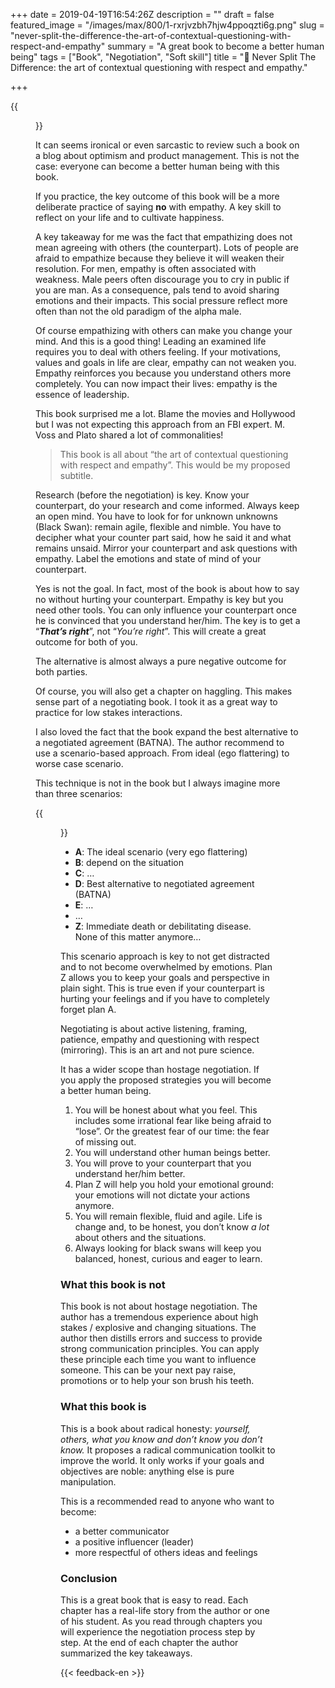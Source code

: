 +++
date = 2019-04-19T16:54:26Z
description = ""
draft = false
featured_image = "/images/max/800/1-rxrjvzbh7hjw4ppoqzti6g.png"
slug = "never-split-the-difference-the-art-of-contextual-questioning-with-respect-and-empathy"
summary = "A great book to become a better human being"
tags = ["Book", "Negotiation", "Soft skill"]
title = "📖 Never Split The Difference: the art of contextual questioning with respect and empathy."

+++


{{<figure src="/images/max/800/1-5a8sbvecxuhqdkp3hicfjq.jpg" caption="Never Split the difference by [https://twitter.com/VossNegotiation]" >}}

It can seems ironical or even sarcastic to review such a book on a blog about optimism and product management. This is not the case: everyone can become a better human being with this book.

If you practice, the key outcome of this book will be a more deliberate practice of saying **no** with empathy. A key skill to reflect on your life and to cultivate happiness.

A key takeaway for me was the fact that empathizing does not mean agreeing with others (the counterpart). Lots of people are afraid to empathize because they believe it will weaken their resolution. For men, empathy is often associated with weakness. Male peers often discourage you to cry in public if you are man. As a consequence, pals tend to avoid sharing emotions and their impacts. This social pressure reflect more often than not the old paradigm of the alpha male.

Of course empathizing with others can make you change your mind. And this is a good thing! Leading an examined life requires you to deal with others feeling. If your motivations, values and goals in life are clear, empathy can not weaken you. Empathy reinforces you because you understand others more completely. You can now impact their lives: empathy is the essence of leadership.

This book surprised me a lot. Blame the movies and Hollywood but I was not expecting this approach from an FBI expert. M. Voss and Plato shared a lot of commonalities!

> This book is all about “the art of contextual questioning with respect and empathy”. This would be my proposed subtitle.

Research (before the negotiation) is key. Know your counterpart, do your research and come informed. Always keep an open mind. You have to look for for unknown unknowns (Black Swan): remain agile, flexible and nimble. You have to decipher what your counter part said, how he said it and what remains unsaid. Mirror your counterpart and ask questions with empathy. Label the emotions and state of mind of your counterpart.

Yes is not the goal. In fact, most of the book is about how to say no without hurting your counterpart. Empathy is key but you need other tools. You can only influence your counterpart once he is convinced that you understand her/him. The key is to get a “**_That’s right_**”, not “_You’re right_”. This will create a great outcome for both of you.

The alternative is almost always a pure negative outcome for both parties.

Of course, you will also get a chapter on haggling. This makes sense part of a negotiating book. I took it as a great way to practice for low stakes interactions.

I also loved the fact that the book expand the best alternative to a negotiated agreement (BATNA). The author recommend to use a scenario-based approach. From ideal (ego flattering) to worse case scenario.

This technique is not in the book but I always imagine more than three scenarios:

{{<figure src="/images/max/800/1-zu5u0zzxlrzfad2ott8eya.jpg" caption="Your alphabet scenario from [Burst](https://burst.shopify.com/)" >}}

* **A**: The ideal scenario (very ego flattering)
* **B**: depend on the situation
* **C**: …
* **D**: Best alternative to negotiated agreement (BATNA)
* **E**: …
* …
* **Z**: Immediate death or debilitating disease. None of this matter anymore…

This scenario approach is key to not get distracted and to not become overwhelmed by emotions. Plan Z allows you to keep your goals and perspective in plain sight. This is true even if your counterpart is hurting your feelings and if you have to completely forget plan A.

Negotiating is about active listening, framing, patience, empathy and questioning with respect (mirroring). This is an art and not pure science.

It has a wider scope than hostage negotiation. If you apply the proposed strategies you will become a better human being.

1. You will be honest about what you feel. This includes some irrational fear like being afraid to “lose”. Or the greatest fear of our time: the fear of missing out.
2. You will understand other human beings better.
3. You will prove to your counterpart that you understand her/him better.
4. Plan Z will help you hold your emotional ground: your emotions will not dictate your actions anymore.
5. You will remain flexible, fluid and agile. Life is change and, to be honest, you don’t know _a lot_ about others and the situations.
6. Always looking for black swans will keep you balanced, honest, curious and eager to learn.

### What this book is not

This book is not about hostage negotiation. The author has a tremendous experience about high stakes / explosive and changing situations. The author then distills errors and success to provide strong communication principles. You can apply these principle each time you want to influence someone. This can be your next pay raise, promotions or to help your son brush his teeth.

### What this book is

This is a book about radical honesty: _yourself, others, what you know and don’t know you don’t know._ It proposes a radical communication toolkit to improve the world. It only works if your goals and objectives are noble: anything else is pure manipulation.

This is a recommended read to anyone who want to become:

* a better communicator
* a positive influencer (leader)
* more respectful of others ideas and feelings

### Conclusion

This is a great book that is easy to read. Each chapter has a real-life story from the author or one of his student. As you read through chapters you will experience the negotiation process step by step. At the end of each chapter the author summarized the key takeaways.

{{< feedback-en >}}

